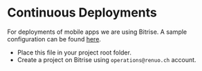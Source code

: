 # Continuous Deployments

For deployments of mobile apps we are using Bitrise. A sample configuration can be found [here](../templates/bitrise/bitrise.yml).

* Place this file in your project root folder.
* Create a project on Bitrise using `operations@renuo.ch` account.
